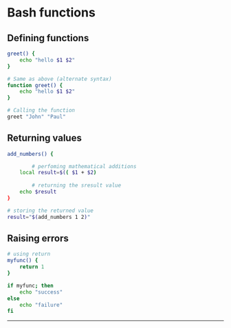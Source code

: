 # Bash functions

## **Defining functions**

```bash
greet() {
    echo "hello $1 $2"
}

# Same as above (alternate syntax)
function greet() {
    echo "hello $1 $2"
}

# Calling the function
greet "John" "Paul"
```

## **Returning values**

```bash
add_numbers() {

		# perfoming mathematical additions
    local result=$(( $1 + $2)
		
		# returning the sresult value
    echo $result
}

# storing the returned value
result="$(add_numbers 1 2)"
```

## Raising errors

```bash
# using return
myfunc() {
    return 1
}

if myfunc; then
    echo "success"
else
    echo "failure"
fi
```

---